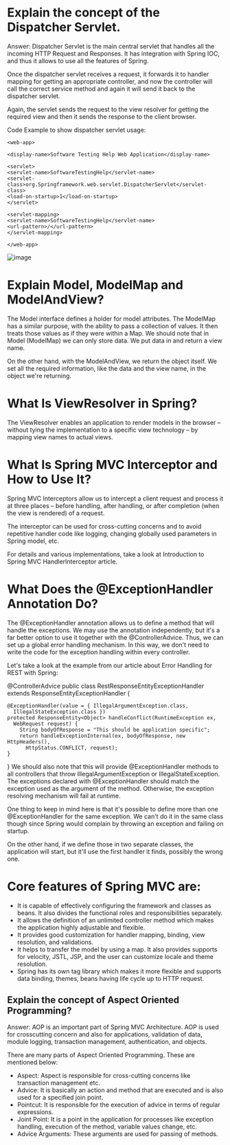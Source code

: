 
# Explain the concept of the Dispatcher Servlet.

Answer: Dispatcher Servlet is the main central servlet that handles all the incoming HTTP Request and Responses. It has integration with Spring IOC, and thus it allows to use all the features of Spring.

Once the dispatcher servlet receives a request, it forwards it to handler mapping for getting an appropriate controller, and now the controller will call the correct service method and again it will send it back to the dispatcher servlet.

Again, the servlet sends the request to the view resolver for getting the required view and then it sends the response to the client browser.

Code Example to show dispatcher servlet usage:
~~~
<web-app>
 
<display-name>Software Testing Help Web Application</display-name>
 
<servlet>
<servlet-name>SoftwareTestingHelp</servlet-name>
<servlet-class>org.Springframework.web.servlet.DispatcherServlet</servlet-class>
<load-on-startup>1</load-on-startup>
</servlet>
 
<servlet-mapping>
<servlet-name>SoftwareTestingHelp</servlet-name>
<url-pattern>/</url-pattern>
</servlet-mapping>
 
</web-app>
~~~
![image](https://user-images.githubusercontent.com/100063114/158343937-c1bb7915-3b7d-423c-94ab-7ff7c25fa177.png)

# Explain Model, ModelMap and ModelAndView?
The Model interface defines a holder for model attributes. The ModelMap has a similar purpose, with the ability to pass a collection of values. It then treats those values as if they were within a Map. We should note that in Model (ModelMap) we can only store data. We put data in and return a view name.

On the other hand, with the ModelAndView, we return the object itself. We set all the required information, like the data and the view name, in the object we're returning.

# What Is ViewResolver in Spring?
The ViewResolver enables an application to render models in the browser – without tying the implementation to a specific view technology – by mapping view names to actual views.

# What Is Spring MVC Interceptor and How to Use It?
Spring MVC Interceptors allow us to intercept a client request and process it at three places – before handling, after handling, or after completion (when the view is rendered) of a request.

The interceptor can be used for cross-cutting concerns and to avoid repetitive handler code like logging, changing globally used parameters in Spring model, etc.

For details and various implementations, take a look at Introduction to Spring MVC HandlerInterceptor article.

# What Does the @ExceptionHandler Annotation Do?
The @ExceptionHandler annotation allows us to define a method that will handle the exceptions. We may use the annotation independently, but it's a far better option to use it together with the @ControllerAdvice. Thus, we can set up a global error handling mechanism. In this way, we don't need to write the code for the exception handling within every controller.

Let's take a look at the example from our article about Error Handling for REST with Spring:

@ControllerAdvice
public class RestResponseEntityExceptionHandler
  extends ResponseEntityExceptionHandler {

    @ExceptionHandler(value = { IllegalArgumentException.class,
      IllegalStateException.class })
    protected ResponseEntity<Object> handleConflict(RuntimeException ex,
      WebRequest request) {
        String bodyOfResponse = "This should be application specific";
        return handleExceptionInternal(ex, bodyOfResponse, new HttpHeaders(),
          HttpStatus.CONFLICT, request);
    }
}
We should also note that this will provide @ExceptionHandler methods to all controllers that throw IllegalArgumentException or IllegalStateException. The exceptions declared with @ExceptionHandler should match the exception used as the argument of the method. Otherwise, the exception resolving mechanism will fail at runtime.

One thing to keep in mind here is that it's possible to define more than one @ExceptionHandler for the same exception. We can't do it in the same class though since Spring would complain by throwing an exception and failing on startup.

On the other hand, if we define those in two separate classes, the application will start, but it'll use the first handler it finds, possibly the wrong one.

# Core features of Spring MVC are:

- It is capable of effectively configuring the framework and classes as beans. It also divides the functional roles and responsibilities separately.
- It allows the definition of an unlimited controller method which makes the application highly adjustable and flexible.
- It provides good customization for handler mapping, binding, view resolution, and validations.
- It helps to transfer the model by using a map. It also provides supports for velocity, JSTL, JSP, and the user can customize locale and theme resolution.
- Spring has its own tag library which makes it more flexible and supports data binding, themes, beans having life cycle up to HTTP request.

## Explain the concept of Aspect Oriented Programming?

Answer: AOP is an important part of Spring MVC Architecture. AOP is used for crosscutting concern and also for applications, validation of data, module logging, transaction management, authentication, and objects.

There are many parts of Aspect Oriented Programming. These are mentioned below:

- Aspect: Aspect is responsible for cross-cutting concerns like transaction management etc.
- Advice: It is basically an action and method that are executed and is also used for a specified join point.
- Pointcut: It is responsible for the execution of advice in terms of regular expressions.
- Joint Point: It is a point in the application for processes like exception handling, execution of the method, variable values change, etc.
- Advice Arguments: These arguments are used for passing of methods.
